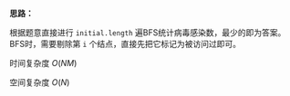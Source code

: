 **思路：**

根据题意直接进行 `initial.length` 遍BFS统计病毒感染数，最少的即为答案。BFS时，需要剔除第 `i` 个结点，直接先把它标记为被访问过即可。

时间复杂度 $O(NM)$

空间复杂度 $O(N)$

